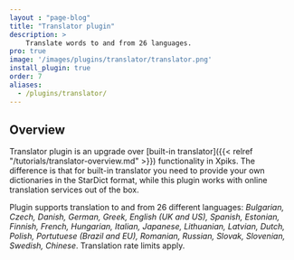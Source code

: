 ```yaml
---
layout : "page-blog"
title: "Translator plugin"
description: >
    Translate words to and from 26 languages.
pro: true
image: '/images/plugins/translator/translator.png'
install_plugin: true
order: 7
aliases:
  - /plugins/translator/
---
```


## Overview

Translator plugin is an upgrade over [built-in translator]({{< relref "/tutorials/translator-overview.md" >}}) functionality in Xpiks. The difference is that for built-in translator you need to provide your own dictionaries in the StarDict format, while this plugin works with online translation services out of the box.

Plugin supports translation to and from 26 different languages: _Bulgarian, Czech, Danish, German, Greek, English (UK and US), Spanish, Estonian, Finnish, French, Hungarian, Italian, Japanese, Lithuanian, Latvian, Dutch, Polish, Portutuese (Brazil and EU), Romanian, Russian, Slovak, Slovenian, Swedish, Chinese_. Translation rate limits apply.